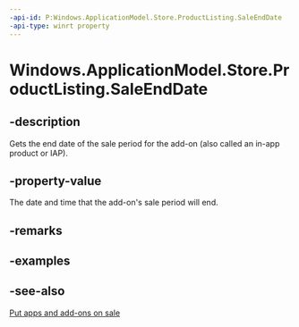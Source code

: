 ```yaml
---
-api-id: P:Windows.ApplicationModel.Store.ProductListing.SaleEndDate
-api-type: winrt property
---
```


<!-- Property syntax
public Windows.Foundation.DateTime SaleEndDate { get; }
-->

# Windows.ApplicationModel.Store.ProductListing.SaleEndDate

## -description
Gets the end date of the sale period for the add-on (also called an in-app product or IAP).

## -property-value
The date and time that the add-on's sale period will end.

## -remarks

## -examples

## -see-also
[Put apps and add-ons on sale](https://docs.microsoft.com/windows/uwp/publish/put-apps-and-add-ons-on-sale)